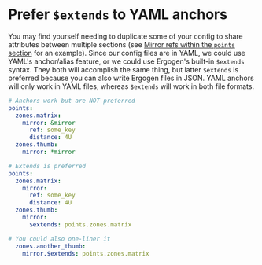# Prefer `$extends` to YAML anchors

You may find yourself needing to duplicate some of your config to share attributes between multiple sections (see [Mirror refs within the `points` section](using-mirror-coordinates-within-zones.md) for an example). Since our config files are in YAML, we could use YAML's anchor/alias feature, or we could use Ergogen's built-in `$extends` syntax. They both will accomplish the same thing, but latter `$extends` is preferred because you can also write Ergogen files in JSON. YAML anchors will only work in YAML files, whereas `$extends` will work in both file formats.

```yaml
# Anchors work but are NOT preferred
points:
  zones.matrix:
    mirror: &mirror
      ref: some_key
      distance: 4U
  zones.thumb:
    mirror: *mirror
```

```yaml
# Extends is preferred
points:
  zones.matrix:
    mirror:
      ref: some_key
      distance: 4U
  zones.thumb:
    mirror:
      $extends: points.zones.matrix

# You could also one-liner it
  zones.another_thumb:
    mirror.$extends: points.zones.matrix
```
